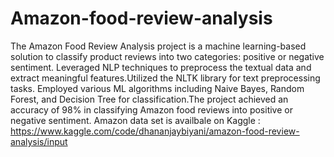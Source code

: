 # Amazon-food-review-analysis
The Amazon Food Review Analysis project is a machine learning-based solution to classify product reviews into two categories: positive or negative sentiment.
Leveraged NLP techniques to preprocess the textual data and extract meaningful features.Utilized the NLTK library for text preprocessing tasks. Employed various ML algorithms including Naive Bayes, Random Forest, and Decision Tree for classification.The project achieved an accuracy of 98% in classifying Amazon food reviews into positive or negative sentiment.
Amazon data set is availbale on Kaggle : https://www.kaggle.com/code/dhananjaybiyani/amazon-food-review-analysis/input